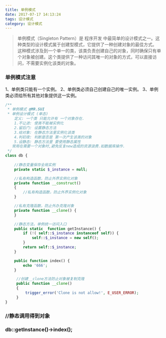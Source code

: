```yaml
---
title: 单例模式
date: 2017-07-17 14:13:24
tags: 设计模式
category: 设计模式
---
```

> 单例模式（Singleton Pattern）是 程序开发 中最简单的设计模式之一。这种类型的设计模式属于创建型模式，它提供了一种创建对象的最佳方式。
这种模式涉及到一个单一的类，该类负责创建自己的对象，同时确保只有单个对象被创建。这个类提供了一种访问其唯一的对象的方式，可以直接访问，不需要实例化该类的对象。


### 单例模式注意
1、单例类只能有一个实例。
2、单例类必须自己创建自己的唯一实例。
3、单例类必须给所有其他对象提供这一实例。
    
    
```php
/**
 * 单例模式 @MR.SUI
 * 单例设计模式 (单态)
    定义: 一个类 只能允许有 一个对象存在.
    1.不让进: 使类不能被实例化
    2.留后门: 设置静态方法
    3.给对象: 在静态方法里实例化该类
    4.判初夜: 判断是否是 第一次产生该类的对象
    5.设静态: 静态方法里 要使用静态属性
   常用在需要一个对象时,避免反复new造成的资源浪费.如数据库操作.
 */
class db {
	
    //静态变量保存全局实例
    private static $_instance = null;

    //私有构造函数，防止外界实例化对象
    private function __construct() 
    {
    	//私有构造函数，防止外界实例化对象
    }

    //私有克隆函数，防止外办克隆对象
    private function __clone() {
    }

    //静态方法，单例统一访问入口
    public static  function getInstance() {
        if (!( self::$_instance instanceof self)) {
            self::$_instance = new self();
        }
        return self::$_instance;
    }

    public function index() {
        echo '666';
    }

     //创建__clone方法防止对象被复制克隆
     public function __clone()
     {
         trigger_error('Clone is not allow!', E_USER_ERROR);
     }
}
```
### //静态调用得到对象
### db::getInstance()->index(); 
